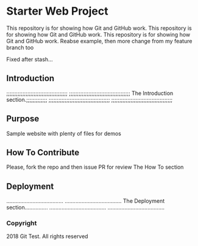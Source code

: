 # Starter Web Project

This repository is for showing how Git and GitHub work.
This repository is for showing how Git and GitHub work.
This repository is for showing how Git and GitHub work. Reabse example, then more change from my feature branch too

Fixed after stash...

## Introduction

;;;;;;;;;;;;;;;;;;;;;;;;;;;;;;;;;;;;;;
;;;;;;;;;;;;;;;;;;;;;;;;;;;;;;;;;;;;;;
The Introduction section.;;;;;;;;;;;;;
;;;;;;;;;;;;;;;;;;;;;;;;;;;;;;;;;;;;;;
;;;;;;;;;;;;;;;;;;;;;;;;;;;;;;;;;;;;;;

## Purpose

Sample website with plenty of files for demos

## How To Contribute

Please, fork the repo and then issue PR for review
The How To section

## Deployment

.....................................
.....................................
The Deployment section...............
.....................................
.....................................

### Copyright

2018 Git Test. All rights reserved
